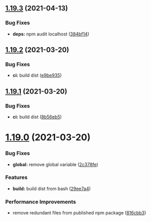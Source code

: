 ## [1.19.3](https://github.com/MrSwitch/hello.js/compare/v1.19.2...v1.19.3) (2021-04-13)


### Bug Fixes

* **deps:** npm audit localhost ([384bf14](https://github.com/MrSwitch/hello.js/commit/384bf14b87b36028ed1876f9092bde1352ebaa89))

## [1.19.2](https://github.com/MrSwitch/hello.js/compare/v1.19.1...v1.19.2) (2021-03-20)


### Bug Fixes

* **ci:** build dist ([e9be935](https://github.com/MrSwitch/hello.js/commit/e9be9354a4a6d8a2b3388c2d5435220a2b912d75))

## [1.19.1](https://github.com/MrSwitch/hello.js/compare/v1.19.0...v1.19.1) (2021-03-20)


### Bug Fixes

* **ci:** build dist ([8b56eb5](https://github.com/MrSwitch/hello.js/commit/8b56eb539b7cd533b79d56764ea2038519cbbc3d))

# [1.19.0](https://github.com/MrSwitch/hello.js/compare/v1.18.8...v1.19.0) (2021-03-20)


### Bug Fixes

* **global:** remove global variable ([2c378fe](https://github.com/MrSwitch/hello.js/commit/2c378fe680d792b6145ba30dfba1f7b1a01e8993))


### Features

* **build:** build dist from bash ([29ee7a4](https://github.com/MrSwitch/hello.js/commit/29ee7a418dedda2bc8ef82557893102fb2bcc00c))


### Performance Improvements

* remove redundant files from published npm package ([816cbb3](https://github.com/MrSwitch/hello.js/commit/816cbb3c874acee523e662c7c77eff59dd3621b3))
